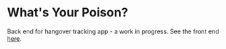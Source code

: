 # What's Your Poison?

Back end for hangover tracking app - a work in progress. See the front end [here](https://github.com/vglampard/pick-your-poison-fe).